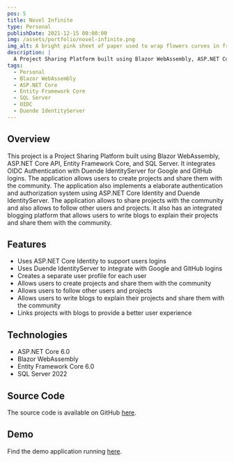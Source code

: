 ```yaml
---
pos: 5
title: Novel Infinite
type: Personal
publishDate: 2021-12-15 00:00:00
img: /assets/portfolio/novel-infinite.png
img_alt: A bright pink sheet of paper used to wrap flowers curves in front of rich blue background
description: |
  A Project Sharing Platform built using Blazor WebAssembly, ASP.NET Core API, Entity Framework Core, and SQL Server. It integrates OIDC Authentication with Duende IdentityServer for Google and GitHub logins.
tags:
  - Personal
  - Blazor WebAssembly
  - ASP.NET Core
  - Entity Framework Core
  - SQL Server
  - OIDC
  - Duende IdentityServer
---
```


## Overview

This project is a Project Sharing Platform built using Blazor WebAssembly, ASP.NET Core API, Entity Framework Core, and SQL Server. It integrates OIDC Authentication with Duende IdentityServer for Google and GitHub logins. The application allows users to create projects and share them with the community. The application also implements a elaborate authentication and authorization system using ASP.NET Core Identity and Duende IdentityServer. The application allows to share projects with the community and also allows to follow other users and projects. It also has an integrated blogging platform that allows users to write blogs to explain their projects and share them with the community.

## Features

- Uses ASP.NET Core Identity to support users logins
- Uses Duende IdentityServer to integrate with Google and GitHub logins
- Creates a separate user profile for each user
- Allows users to create projects and share them with the community
- Allows users to follow other users and projects
- Allows users to write blogs to explain their projects and share them with the community
- Links projects with blogs to provide a better user experience

## Technologies

- ASP.NET Core 6.0
- Blazor WebAssembly
- Entity Framework Core 6.0
- SQL Server 2022

## Source Code

The source code is available on GitHub <a href="https://github.com/SathiyaramanM/Novel-Infinite" target="_blank">here</a>.

## Demo

Find the demo application running <a href="https://novel-infinite.sathiyaraman-m.com" target="_blank">here</a>.